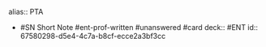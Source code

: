 alias:: PTA

- #SN Short Note #ent-prof-written #unanswered #card
  deck:: #ENT
  id:: 67580298-d5e4-4c7a-b8cf-ecce2a3bf3cc
